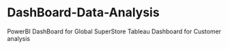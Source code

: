 # DashBoard-Data-Analysis
 PowerBI DashBoard for Global SuperStore
Tableau Dashboard for Customer analysis
